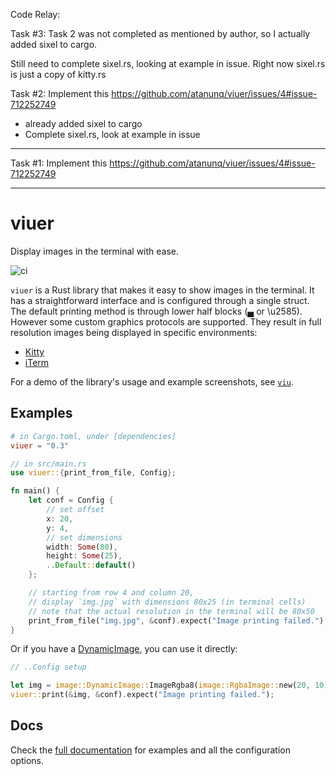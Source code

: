 Code Relay:

Task #3:
Task 2 was not completed as mentioned by author, so I actually added sixel to cargo.

Still need to complete sixel.rs, looking at example in issue. Right now sixel.rs is just a copy of kitty.rs

Task #2:
Implement this
https://github.com/atanunq/viuer/issues/4#issue-712252749
* already added sixel to cargo
* Complete sixel.rs, look at example in issue

---
Task #1:
Implement this
https://github.com/atanunq/viuer/issues/4#issue-712252749

---
# viuer
Display images in the terminal with ease.

![ci](https://github.com/atanunq/viuer/workflows/ci/badge.svg)

`viuer` is a Rust library that makes it easy to show images in the
terminal. It has a straightforward interface and is configured
through a single struct. The default printing method is through
lower half blocks (▄ or \u2585). However some custom graphics
protocols are supported. They result in full resolution images
being displayed in specific environments:

- [Kitty](https://sw.kovidgoyal.net/kitty/graphics-protocol.html)
- [iTerm](https://iterm2.com/documentation-images.html)

For a demo of the library's usage and example screenshots, see [`viu`](https://github.com/atanunq/viu).

## Examples

```toml
# in Cargo.toml, under [dependencies]
viuer = "0.3"
```
```rust
// in src/main.rs
use viuer::{print_from_file, Config};

fn main() {
    let conf = Config {
        // set offset
        x: 20,
        y: 4,
        // set dimensions
        width: Some(80),
        height: Some(25),
        ..Default::default()
    };

    // starting from row 4 and column 20,
    // display `img.jpg` with dimensions 80x25 (in terminal cells)
    // note that the actual resolution in the terminal will be 80x50
    print_from_file("img.jpg", &conf).expect("Image printing failed.");
}
```

Or if you have a [DynamicImage](https://docs.rs/image/*/image/enum.DynamicImage.html), you can use it directly:
```rust
// ..Config setup

let img = image::DynamicImage::ImageRgba8(image::RgbaImage::new(20, 10));
viuer::print(&img, &conf).expect("Image printing failed.");
```

## Docs
Check the [full documentation](https://docs.rs/crate/viuer) for examples and all the configuration options.
